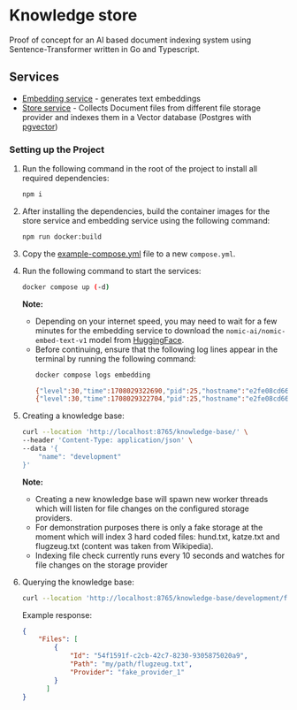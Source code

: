 # Knowledge store

Proof of concept for an AI based document indexing system using Sentence-Transformer written in Go and Typescript.

## Services
- [Embedding service](./apps/embedding) - generates text embeddings 
- [Store service](./apps/embedding) - Collects Document files from different file storage provider and indexes them in a Vector database (Postgres with [pgvector](https://github.com/pgvector/pgvector))

### Setting up the Project

1. Run the following command in the root of the project to install all required dependencies:

    ```bash
    npm i
    ```

2. After installing the dependencies, build the container images for the store service and embedding service using the following command:

    ```bash
    npm run docker:build
    ```

3. Copy the [example-compose.yml](example-compose.yml) file to a new `compose.yml`.

4. Run the following command to start the services:

    ```bash
    docker compose up (-d)
    ```

    **Note:**
    - Depending on your internet speed, you may need to wait for a few minutes for the embedding service to download the `nomic-ai/nomic-embed-text-v1` model from [HuggingFace](https://huggingface.co/nomic-ai/nomic-embed-text-v1).
    - Before continuing, ensure that the following log lines appear in the terminal by running the following command:
      ```bash
      docker compose logs embedding

      {"level":30,"time":1708029322690,"pid":25,"hostname":"e2fe08cd66ed","msg":"Loaded model nomic-ai/nomic-embed-text-v1"}
      {"level":30,"time":1708029322704,"pid":25,"hostname":"e2fe08cd66ed","msg":"Server listening at http://0.0.0.0:3000"}
      ```

5. Creating a knowledge base:
    ```bash
    curl --location 'http://localhost:8765/knowledge-base/' \
    --header 'Content-Type: application/json' \
    --data '{
        "name": "development"
    }'
    ```
    **Note:**
    - Creating a new knowledge base will spawn new worker threads which will listen for file changes on the configured storage providers.
    - For demonstration purposes there is only a fake storage at the moment which will index 3 hard coded files: hund.txt, katze.txt and flugzeug.txt (content was taken from Wikipedia).
    - Indexing file check currently runs every 10 seconds and watches for file changes on the storage provider

6. Querying the knowledge base:
    ```bash
    curl --location 'http://localhost:8765/knowledge-base/development/files?q=Was%20kann%20fliegen%3F'
    ```

    Example response:
    ```json
    {
        "Files": [
            {
                "Id": "54f1591f-c2cb-42c7-8230-9305875020a9",
                "Path": "my/path/flugzeug.txt",
                "Provider": "fake_provider_1"
            }
          ]
    }
    ```

